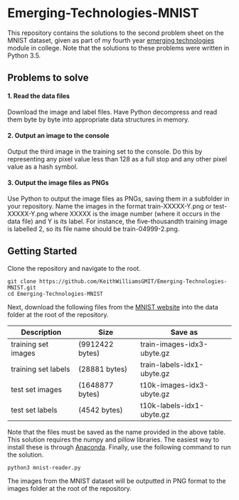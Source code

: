 # Emerging-Technologies-MNIST

This repository contains the solutions to the second problem sheet on the MNIST dataset, given as part of my fourth year [emerging technologies](https://emerging-technologies.github.io/) module in college. Note that the solutions to these problems were written in Python 3.5.

## Problems to solve

#### 1. Read the data files

Download the image and label files. Have Python decompress and read them byte by byte into appropriate data structures in memory.

#### 2. Output an image to the console

Output the third image in the training set to the console. Do this by representing any pixel value less than 128 as a full stop and any other pixel value as a hash symbol.

#### 3. Output the image files as PNGs

Use Python to output the image files as PNGs, saving them in a subfolder in your repository. Name the images in the format train-XXXXX-Y.png or test-XXXXX-Y.png where XXXXX is the image number (where it occurs in the data file) and Y is its label. For instance, the five-thousandth training image is labelled 2, so its file name should be train-04999-2.png.

## Getting Started

Clone the repository and navigate to the root.

```
git clone https://github.com/KeithWilliamsGMIT/Emerging-Technologies-MNIST.git
cd Emerging-Technologies-MNIST
```

Next, download the following files from the [MNIST website](http://yann.lecun.com/exdb/mnist/) into the data folder at the root of the repository.

| Description         | Size            | Save as                    |
|---------------------|-----------------|----------------------------|
| training set images | (9912422 bytes) | train-images-idx3-ubyte.gz |
| training set labels | (28881 bytes)   | train-labels-idx1-ubyte.gz |
| test set images     | (1648877 bytes) | t10k-images-idx3-ubyte.gz  |
| test set labels     | (4542 bytes)    | t10k-labels-idx1-ubyte.gz  |

Note that the files must be saved as the name provided in the above table. This solution requires the numpy and pillow libraries. The easiest way to install these is through [Anaconda](https://www.anaconda.com/download/). Finally, use the following command to run the solution.

```
python3 mnist-reader.py
```

The images from the MNIST dataset will be outputted in PNG format to the images folder at the root of the repository.